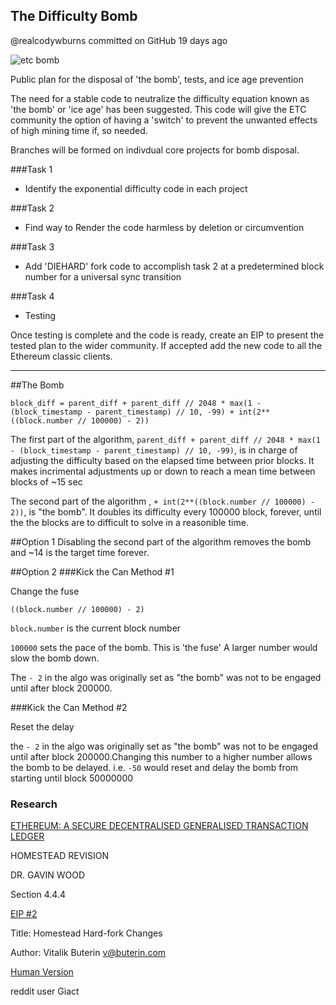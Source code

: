 ## The Difficulty Bomb
@realcodywburns committed on GitHub 19 days ago


![etc bomb](http://i.imgur.com/w9ZxtuN.jpg)

Public plan for the disposal of 'the bomb', tests, and ice age prevention

The need for a stable code to neutralize the difficulty equation known as 'the bomb' or 'ice age' has been suggested. This code will give the ETC community the option of having a 'switch' to prevent the unwanted effects of high mining time if, so needed.

Branches will be formed on indivdual core projects for bomb disposal. 

###Task 1 
  - Identify the exponential difficulty code in each project

###Task 2
  - Find way to Render the code harmless by deletion or circumvention

###Task 3 
  - Add 'DIEHARD' fork code to accomplish task 2 at a predetermined block number for a universal sync transition
  
###Task 4
  - Testing


Once testing is complete and the code is ready, create an EIP to present the tested plan to the wider community. If accepted add the new code to all the Ethereum classic clients.

------------------

##The Bomb

```block_diff = parent_diff + parent_diff // 2048 * max(1 - (block_timestamp - parent_timestamp) // 10, -99) + int(2**((block.number // 100000) - 2))```

The first part of the algorithm, ```parent_diff + parent_diff // 2048 * max(1 - (block_timestamp - parent_timestamp) // 10, -99)```, is in charge of adjusting the difficulty based on the elapsed time between prior blocks. It makes incrimental adjustments up or down to reach a mean time between blocks of  ~15 sec

The second part of the algorithm , ```+ int(2**((block.number // 100000) - 2))```, is "the bomb". It doubles its difficulty every 100000 block, forever, until the the blocks are to difficult to solve in a reasonible time.


##Option 1
Disabling the second part of the algorithm removes the bomb and ~14 is the target time forever. 

##Option 2
###Kick the Can Method #1  

Change the fuse 

```((block.number // 100000) - 2)``` 

```block.number``` is the current block number

```100000``` sets the pace of the bomb. This is 'the fuse' A larger number would slow the bomb down. 

The ```- 2``` in the algo was originally set as "the bomb" was not to be engaged until after block 200000.    

###Kick the Can Method #2

Reset the delay

the ```- 2``` in the algo was originally set as "the bomb" was not to be engaged until after block 200000.Changing this number to a higher number allows the bomb to be delayed. i.e. ```-50``` would reset and delay the bomb from starting until block 50000000


### Research


[ETHEREUM: A SECURE DECENTRALISED GENERALISED TRANSACTION LEDGER](http://gavwood.com/paper.pdf)

HOMESTEAD REVISION

DR. GAVIN WOOD

Section 4.4.4

[EIP #2 ](https://github.com/ethereum/EIPs/blob/master/EIPS/eip-2.mediawiki)

Title: Homestead Hard-fork Changes

Author: Vitalik Buterin <v@buterin.com>

[Human Version](https://www.reddit.com/r/ethereum/comments/4pnjgr/ethereum_blocktime_simulator_discussion_about_the/)

reddit user Giact
